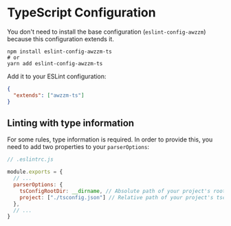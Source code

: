 # TypeScript Configuration
You don't need to install the base configuration (`eslint-config-awzzm`)
because this configuration extends it.

```shell script
npm install eslint-config-awzzm-ts
# or
yarn add eslint-config-awzzm-ts
```

Add it to your ESLint configuration:
```json
{
  "extends": ["awzzm-ts"]
}
```

## Linting with type information
For some rules, type information is required.
In order to provide this, you need to add two properties to your `parserOptions`:
```js
// .eslintrc.js

module.exports = {
  // ...
  parserOptions: {
    tsConfigRootDir: __dirname, // Absolute path of your project's root directory
    project: ["./tsconfig.json"] // Relative path of your project's tsconfig.json file
  },
  // ...
}
```

